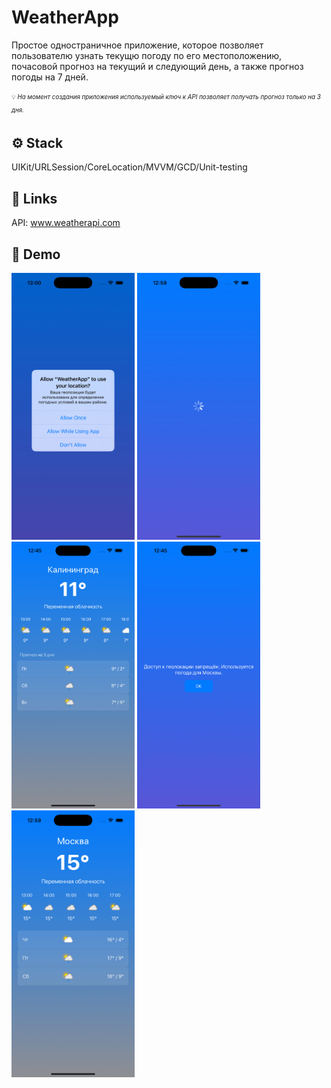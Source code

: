 
# WeatherApp

Простое одностраничное приложение, которое позволяет пользователю узнать текущю погоду по его местоположению, почасовой прогноз на текущий и следующий день, а также прогноз погоды на 7 дней.

<sub><sup>💡 *На момент создания приложения используемый ключ к API позволяет получать прогноз только на 3 дня.*</sup></sub>

## ⚙️ Stack 

UIKit/URLSession/CoreLocation/MVVM/GCD/Unit-testing

## 🔗 Links
API: www.weatherapi.com

## 🎥 Demo
<p float="left">
<img src="https://github.com/UtinsStory/WeatherApp/raw/master/WeatherApp/WeatherApp/Foundation/Screenshots/Location%20Access.png" width="197" height="427" /> 
<img src="https://github.com/UtinsStory/WeatherApp/raw/master/WeatherApp/WeatherApp/Foundation/Screenshots/Loading.png" width="197" height="427" />
<img src="https://github.com/UtinsStory/WeatherApp/raw/master/WeatherApp/WeatherApp/Foundation/Screenshots/Main%20screen%20success.png" width="197" height="427" /> 
<img src="https://github.com/UtinsStory/WeatherApp/raw/master/WeatherApp/WeatherApp/Foundation/Screenshots/Location%20access%20denied.png" width="197" height="427" /> 
<img src="https://github.com/UtinsStory/WeatherApp/raw/master/WeatherApp/WeatherApp/Foundation/Screenshots/Main%20scrren.png" width="197" height="427" />
</p>
